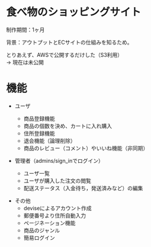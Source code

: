 # 食べ物のショッピングサイト

制作期間：1ヶ月

背景：アウトプットとECサイトの仕組みを知るため。

とりあえず、AWSで公開するだけした（S3利用）  
→ 現在は未公開

# 機能

- ユーザ
  - 商品登録機能
  - 商品の個数を決め、カートに入れ購入
  - 住所登録機能
  - 退会機能（論理削除）
  - 商品のレビュー（コメント）やいいね機能（非同期）

- 管理者（admins/sign_inでログイン）
  - ユーザ一覧
  - ユーザが購入した注文の閲覧
  - 配送ステータス（入金待ち，発送済みなど）の編集

* その他
  - deviseによるアカウント作成
  - 郵便番号より住所自動入力
  - ページネーション機能
  - 商品のジャンル
  - 簡易ログイン
 
